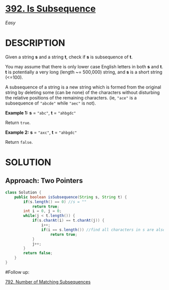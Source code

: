 # [392. Is Subsequence](https://leetcode.com/problems/is-subsequence/)

*Easy*

# DESCRIPTION

Given a string **s** and a string **t**, check if **s** is subsequence of **t**.

You may assume that there is only lower case English letters in both **s** and **t**. **t** is potentially a very long (length ~= 500,000) string, and **s** is a short string (<=100).

A subsequence of a string is a new string which is formed from the original string by deleting some (can be none) of the characters without disturbing the relative positions of the remaining characters. (ie, `"ace"` is a subsequence of `"abcde"` while `"aec"` is not).

**Example 1:**
**s** = `"abc"`, **t** = `"ahbgdc"`

Return `true`.

**Example 2:**
**s** = `"axc"`, **t** = `"ahbgdc"`

Return `false`.

# SOLUTION

## Approach: Two Pointers

```java
class Solution {
    public boolean isSubsequence(String s, String t) {
        if(s.length() == 0)	//s = ""
            return true;
        int i = 0, j = 0;
        while(j < t.length()) {
            if(s.charAt(i) == t.charAt(j)) {
                i++;
                if(i == s.length())	//find all characters in s are also in t
                    return true;
            }
            j++;
        }
        return false;
    }
}
```

#Follow up:

[792. Number of Matching Subsequences](https://leetcode.com/problems/number-of-matching-subsequences/)

